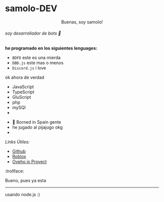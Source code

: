 # samolo-DEV
<p align="center">Buenas, soy samolo!</p>

###### soy desarrollador de bots :robot:

**he programado en los siguientes lenguages:**
- `BDFD` este es una mierda
- `DBD.js` este mas  o menos
- `Discord.js` i love

ok ahora de verdad
- JavaScript
- TypeScript
- GluScript
- php
- mySQl
- 

* 👶 Borned in Spain gente
* he jugado al pijajugo okg
* 
*Links Útiles:*

- [Github](https://github.com/samolo-H3LL0/)
- [Roblox](https://web.roblox.com/users/518168287/profile)
- [Oveho.js Proyect](https://discord.gg/UVwKSB7sGm)

:trollface: <p color="red">Bueno, pues ya esta</p>


---

usando node.js :)


